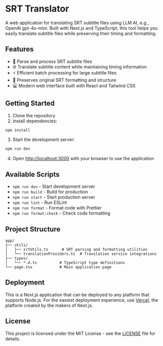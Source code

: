 # SRT Translator

A web application for translating SRT subtitle files using LLM AI, e.g., OpenAI gpt-4o-mini. Built with Next.js and TypeScript, this tool helps you easily translate subtitle files while preserving their timing and formatting.

## Features

- 📝 Parse and process SRT subtitle files
- 🌐 Translate subtitle content while maintaining timing information
- ⚡ Efficient batch processing for large subtitle files
- 🎯 Preserves original SRT formatting and structure
- 💻 Modern web interface built with React and Tailwind CSS

## Getting Started

1. Clone the repository
2. Install dependencies:
```bash
npm install
```

3. Start the development server:
```bash
npm run dev
```

4. Open [http://localhost:3000](http://localhost:3000) with your browser to use the application

## Available Scripts

- `npm run dev` - Start development server
- `npm run build` - Build for production
- `npm run start` - Start production server
- `npm run lint` - Run ESLint
- `npm run format` - Format code with Prettier
- `npm run format:check` - Check code formatting

## Project Structure

```
app/
├── utils/
│   ├── srtUtils.ts      # SRT parsing and formatting utilities
│   └── translationProviders.ts  # Translation service integrations
├── types/
│   └── *.d.ts          # TypeScript type definitions
└── page.tsx            # Main application page
```

## Deployment

This is a Next.js application that can be deployed to any platform that supports Node.js. For the easiest deployment experience, use [Vercel](https://vercel.com), the platform created by the makers of Next.js.

## License

This project is licensed under the MIT License - see the [LICENSE](LICENSE) file for details.
